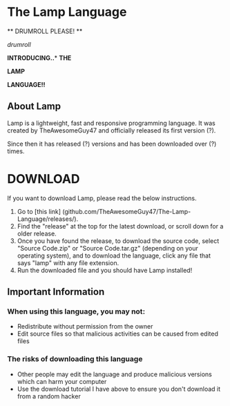 # **The Lamp Language**

** DRUMROLL PLEASE! **

*drumroll*

**INTRODUCING..***
**THE**

**LAMP**

**LANGUAGE!!**

## **About Lamp**
Lamp is a lightweight, fast and responsive programming language. It was created by TheAwesomeGuy47 and officially released its first version (?).

Since then it has released (?) versions and has been downloaded over (?) times.


# **DOWNLOAD**

If you want to download Lamp, please read the below instructions.

1. Go to [this link] (github.com/TheAwesomeGuy47/The-Lamp-Language/releases/).
2. Find the "release" at the top for the latest download, or scroll down for a older release.
3. Once you have found the release, to download the source code, select "Source Code.zip" or "Source Code.tar.gz" (depending on your operating system), and to download the language, click any file that says "lamp" with any file extension.
4. Run the downloaded file and you should have Lamp installed!


## **Important Information**

### When using this language, you **may not**:

* Redistribute without permission from the owner
* Edit source files so that malicious activities can be caused from edited files

### The risks of downloading this language

* Other people may edit the language and produce malicious versions which can harm your computer
* Use the download tutorial I have above to ensure you don't download it from a random hacker
